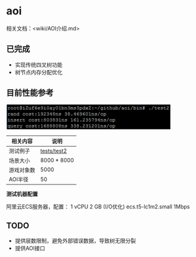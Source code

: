 # aoi

相关文档：<wiki/AOI介绍.md>

## 已完成

- 实现传统四叉树功能
- 树节点内存分配优化

## 目前性能参考

![图1](assets/1.jpg)

相关内容  | 说明
----- | -----------------------------------
测试例子  | [tests/test2](tests/test2/main.cpp)
场景大小  | 8000 * 8000
游戏对象数 | 5000
AOI半径 | 50

**测试机器配置**

阿里云ECS服务器，配置： 1 vCPU 2 GB (I/O优化) ecs.t5-lc1m2.small 1Mbps


## TODO

- 提供层数限制，避免外部错误数据，导致树无限分裂
- 提供AOI接口
